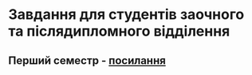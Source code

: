 # Завдання для студентів заочного та післядипломного відділення

## Перший семестр - [посилання](https://github.com/JavaOPNU/distance/blob/main/first_term.md)
